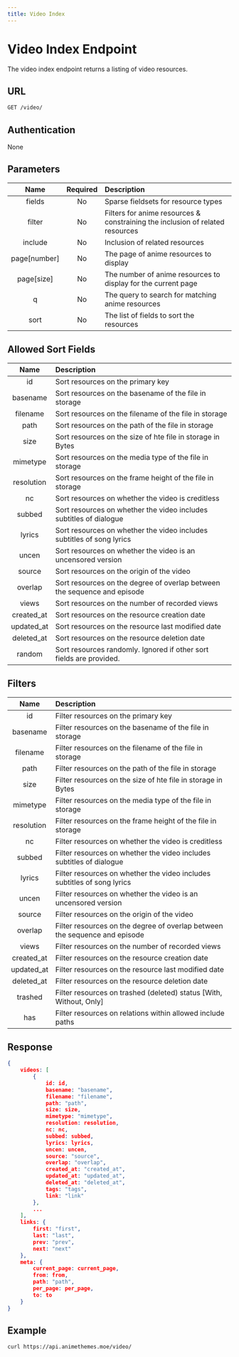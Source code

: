 ```yaml
---
title: Video Index
---
```


# Video Index Endpoint

The video index endpoint returns a listing of video resources.

## URL

```sh
GET /video/
```

## Authentication

None

## Parameters

| Name         | Required | Description                                                                   |
| :----------: | :------: | :---------------------------------------------------------------------------- |
| fields       | No       | Sparse fieldsets for resource types                                           |
| filter       | No       | Filters for anime resources & constraining the inclusion of related resources |
| include      | No       | Inclusion of related resources                                                |
| page[number] | No       | The page of anime resources to display                                        |
| page[size]   | No       | The number of anime resources to display for the current page                 |
| q            | No       | The query to search for matching anime resources                              |
| sort         | No       | The list of fields to sort the resources                                      |

## Allowed Sort Fields

|    Name    | Description                                                              |
| :--------: | :----------------------------------------------------------------------- |
| id         | Sort resources on the primary key                                        |
| basename   | Sort resources on the basename of the file in storage                    |
| filename   | Sort resources on the filename of the file in storage                    |
| path       | Sort resources on the path of the file in storage                        |
| size       | Sort resources on the size of hte file in storage in Bytes               |
| mimetype   | Sort resources on the media type of the file in storage                  |
| resolution | Sort resources on the frame height of the file in storage                |
| nc         | Sort resources on whether the video is creditless                        |
| subbed     | Sort resources on whether the video includes subtitles of dialogue       |
| lyrics     | Sort resources on whether the video includes subtitles of song lyrics    |
| uncen      | Sort resources on whether the video is an uncensored version             |
| source     | Sort resources on the origin of the video                                |
| overlap    | Sort resources on the degree of overlap between the sequence and episode |
| views      | Sort resources on the number of recorded views                           |
| created_at | Sort resources on the resource creation date                             |
| updated_at | Sort resources on the resource last modified date                        |
| deleted_at | Sort resources on the resource deletion date                             |
| random     | Sort resources randomly. Ignored if other sort fields are provided.      |

## Filters

|    Name    | Description                                                                |
| :--------: | :------------------------------------------------------------------------- |
| id         | Filter resources on the primary key                                        |
| basename   | Filter resources on the basename of the file in storage                    |
| filename   | Filter resources on the filename of the file in storage                    |
| path       | Filter resources on the path of the file in storage                        |
| size       | Filter resources on the size of hte file in storage in Bytes               |
| mimetype   | Filter resources on the media type of the file in storage                  |
| resolution | Filter resources on the frame height of the file in storage                |
| nc         | Filter resources on whether the video is creditless                        |
| subbed     | Filter resources on whether the video includes subtitles of dialogue       |
| lyrics     | Filter resources on whether the video includes subtitles of song lyrics    |
| uncen      | Filter resources on whether the video is an uncensored version             |
| source     | Filter resources on the origin of the video                                |
| overlap    | Filter resources on the degree of overlap between the sequence and episode |
| views      | Filter resources on the number of recorded views                           |
| created_at | Filter resources on the resource creation date                             |
| updated_at | Filter resources on the resource last modified date                        |
| deleted_at | Filter resources on the resource deletion date                             |
| trashed    | Filter resources on trashed (deleted) status [With, Without, Only]         |
| has        | Filter resources on relations within allowed include paths                 |

## Response

```json
{
    videos: [
        {
            id: id,
            basename: "basename",
            filename: "filename",
            path: "path",
            size: size,
            mimetype: "mimetype",
            resolution: resolution,
            nc: nc,
            subbed: subbed,
            lyrics: lyrics,
            uncen: uncen,
            source: "source",
            overlap: "overlap",
            created_at: "created_at",
            updated_at: "updated_at",
            deleted_at: "deleted_at",
            tags: "tags",
            link: "link"
        },
        ...
    ],
    links: {
        first: "first",
        last: "last",
        prev: "prev",
        next: "next"
    },
    meta: {
        current_page: current_page,
        from: from,
        path: "path",
        per_page: per_page,
        to: to
    }
}
```

## Example

```bash
curl https://api.animethemes.moe/video/
```
